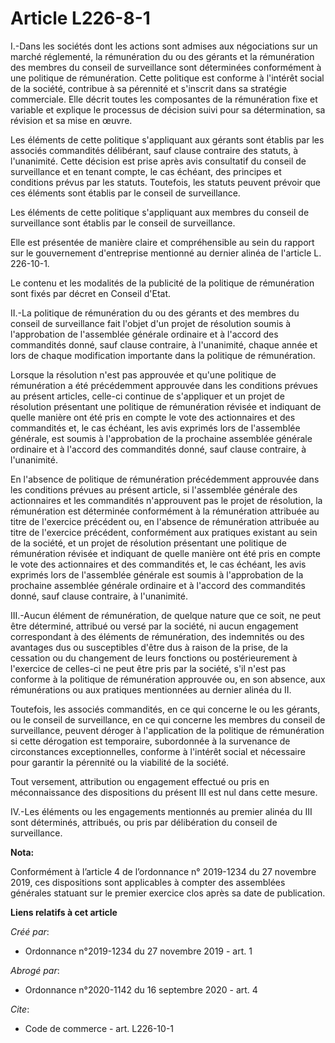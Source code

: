 # Article L226-8-1

I.-Dans les sociétés dont les actions sont admises aux négociations sur un marché réglementé, la rémunération du ou des
gérants et la rémunération des membres du conseil de surveillance sont déterminées conformément à une politique de
rémunération. Cette politique est conforme à l'intérêt social de la société, contribue à sa pérennité et s'inscrit dans sa
stratégie commerciale. Elle décrit toutes les composantes de la rémunération fixe et variable et explique le processus de
décision suivi pour sa détermination, sa révision et sa mise en œuvre. 

Les éléments de cette politique s'appliquant aux gérants sont établis par les associés commandités délibérant, sauf clause
contraire des statuts, à l'unanimité. Cette décision est prise après avis consultatif du conseil de surveillance et en tenant
compte, le cas échéant, des principes et conditions prévus par les statuts. Toutefois, les statuts peuvent prévoir que ces
éléments sont établis par le conseil de surveillance. 

Les éléments de cette politique s'appliquant aux membres du conseil de surveillance sont établis par le conseil de
surveillance. 

Elle est présentée de manière claire et compréhensible au sein du rapport sur le gouvernement d'entreprise mentionné au
dernier alinéa de l'article L. 226-10-1. 

Le contenu et les modalités de la publicité de la politique de rémunération sont fixés par décret en Conseil d'Etat. 

II.-La politique de rémunération du ou des gérants et des membres du conseil de surveillance fait l'objet d'un projet de
résolution soumis à l'approbation de l'assemblée générale ordinaire et à l'accord des commandités donné, sauf clause
contraire, à l'unanimité, chaque année et lors de chaque modification importante dans la politique de rémunération. 

Lorsque la résolution n'est pas approuvée et qu'une politique de rémunération a été précédemment approuvée dans les
conditions prévues au présent articles, celle-ci continue de s'appliquer et un projet de résolution présentant une politique
de rémunération révisée et indiquant de quelle manière ont été pris en compte le vote des actionnaires et des commandités et,
le cas échéant, les avis exprimés lors de l'assemblée générale, est soumis à l'approbation de la prochaine assemblée générale
ordinaire et à l'accord des commandités donné, sauf clause contraire, à l'unanimité. 

En l'absence de politique de rémunération précédemment approuvée dans les conditions prévues au présent article, si
l'assemblée générale des actionnaires et les commandités n'approuvent pas le projet de résolution, la rémunération est
déterminée conformément à la rémunération attribuée au titre de l'exercice précédent ou, en l'absence de rémunération
attribuée au titre de l'exercice précédent, conformément aux pratiques existant au sein de la société, et un projet de
résolution présentant une politique de rémunération révisée et indiquant de quelle manière ont été pris en compte le vote des
actionnaires et des commandités et, le cas échéant, les avis exprimés lors de l'assemblée générale est soumis à l'approbation
de la prochaine assemblée générale ordinaire et à l'accord des commandités donné, sauf clause contraire, à l'unanimité. 

III.-Aucun élément de rémunération, de quelque nature que ce soit, ne peut être déterminé, attribué ou versé par la société,
ni aucun engagement correspondant à des éléments de rémunération, des indemnités ou des avantages dus ou susceptibles d'être
dus à raison de la prise, de la cessation ou du changement de leurs fonctions ou postérieurement à l'exercice de celles-ci ne
peut être pris par la société, s'il n'est pas conforme à la politique de rémunération approuvée ou, en son absence, aux
rémunérations ou aux pratiques mentionnées au dernier alinéa du II. 

Toutefois, les associés commandités, en ce qui concerne le ou les gérants, ou le conseil de surveillance, en ce qui concerne
les membres du conseil de surveillance, peuvent déroger à l'application de la politique de rémunération si cette dérogation
est temporaire, subordonnée à la survenance de circonstances exceptionnelles, conforme à l'intérêt social et nécessaire pour
garantir la pérennité ou la viabilité de la société. 

Tout versement, attribution ou engagement effectué ou pris en méconnaissance des dispositions du présent III est nul dans
cette mesure. 

IV.-Les éléments ou les engagements mentionnés au premier alinéa du III sont déterminés, attribués, ou pris par délibération
du conseil de surveillance.

**Nota:**

Conformément à l’article 4 de l’ordonnance n° 2019-1234 du 27 novembre 2019, ces dispositions sont applicables à compter des
assemblées générales statuant sur le premier exercice clos après sa date de publication.

**Liens relatifs à cet article**

_Créé par_:

  - Ordonnance n°2019-1234 du 27 novembre 2019 - art. 1

_Abrogé par_:

  - Ordonnance n°2020-1142 du 16 septembre 2020 - art. 4

_Cite_:

  - Code de commerce - art. L226-10-1
